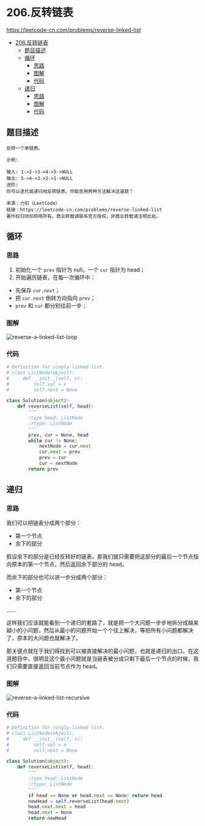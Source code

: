 # 206.反转链表

https://leetcode-cn.com/problems/reverse-linked-list

- [206.反转链表](#206反转链表)
  - [题目描述](#题目描述)
  - [循环](#循环)
    - [思路](#思路)
    - [图解](#图解)
    - [代码](#代码)
  - [递归](#递归)
    - [思路](#思路-1)
    - [图解](#图解-1)
    - [代码](#代码-1)

## 题目描述

```
反转一个单链表。

示例:

输入: 1->2->3->4->5->NULL
输出: 5->4->3->2->1->NULL
进阶:
你可以迭代或递归地反转链表。你能否用两种方法解决这道题？

来源：力扣（LeetCode）
链接：https://leetcode-cn.com/problems/reverse-linked-list
著作权归领扣网络所有。商业转载请联系官方授权，非商业转载请注明出处。
```

## 循环

### 思路

1. 初始化一个 `prev` 指针为 null，一个 `cur` 指针为 head；
2. 开始遍历链表，在每一次循环中：

-   先保存 `cur.next`；
-   把 `cur.next` 倒转方向指向 `prev`；
-   `prev` 和 `cur` 都分别往前一步；

### 图解

![reverse-a-linked-list-loop](https://cdn.jsdelivr.net/gh/suukii/91-days-algorithm/assets/reverse-a-linked-list-loop.png)

### 代码

```py
# Definition for singly-linked list.
# class ListNode(object):
#     def __init__(self, x):
#         self.val = x
#         self.next = None

class Solution(object):
    def reverseList(self, head):
        """
        :type head: ListNode
        :rtype: ListNode
        """
        prev, cur = None, head
        while cur != None:
            nextNode = cur.next
            cur.next = prev
            prev = cur
            cur = nextNode
        return prev
```

## 递归

### 思路

我们可以把链表分成两个部分：

-   第一个节点
-   余下的部分

假设余下的部分是已经反转好的链表，那我们就只需要把这部分的最后一个节点指向原本的第一个节点，然后返回余下部分的 head。

而余下的部分也可以进一步分成两个部分：

-   第一个节点
-   余下的部分

......

这样我们应该就能看到一个递归的套路了，就是把一个大问题一步步地拆分成越来越小的小问题，然后从最小的问题开始一个个往上解决，等把所有小问题都解决了，原本的大问题也就解决了。

那关键点就在于我们得找到可以被直接解决的最小问题，也就是递归的出口。在这道题目中，很明显这个最小问题就是当链表被分成只剩下最后一个节点的时候，我们只需要直接返回当前节点作为 head。

### 图解

![reverse-a-linked-list-recursive](https://cdn.jsdelivr.net/gh/suukii/91-days-algorithm/assets/reverse-a-linked-list-recursive.png)

### 代码

```py
# Definition for singly-linked list.
# class ListNode(object):
#     def __init__(self, x):
#         self.val = x
#         self.next = None

class Solution(object):
    def reverseList(self, head):
        """
        :type head: ListNode
        :rtype: ListNode
        """
        if head == None or head.next == None: return head
        newHead = self.reverseList(head.next)
        head.next.next = head
        head.next = None
        return newHead
```

